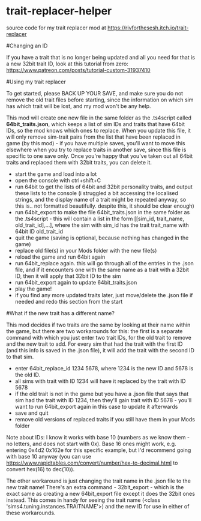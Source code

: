 # trait-replacer-helper
source code for my trait replacer mod at https://rivforthesesh.itch.io/trait-replacer

#Changing an ID

If you have a trait that is no longer being updated and all you need for that is a new 32bit trait ID, look at this tutorial from zero: https://www.patreon.com/posts/tutorial-custom-31937410

#Using my trait replacer

To get started, please BACK UP YOUR SAVE, and make sure you do not remove the old trait files before starting, since the information on which sim has which trait will be lost, and my mod won't be any help.

This mod will create one new file in the same folder as the .ts4script called **64bit_traits.json**, which keeps a list of sim IDs and traits that have 64bit IDs, so the mod knows which ones to replace. When you update this file, it will only remove sim-trait pairs from the list that have been replaced in game (by this mod) - if you have multiple saves, you'll want to move this elsewhere when you try to replace traits in another save, since this file is specific to one save only. Once you're happy that you've taken out all 64bit traits and replaced them with 32bit traits, you can delete it.

- start the game and load into a lot
- open the console with ctrl+shift+C
- run 64bit to get the lists of 64bit and 32bit personality traits, and output these lists to the console (i struggled a bit accessing the localised strings, and the display name of a trait might be repeated anyway, so this is.. not formatted beautifully. despite this, it should be clear enough)
- run 64bit_export to make the file 64bit_traits.json in the same folder as the .ts4script - this will contain a list in the form [[sim_id, trait_name, old_trait_id],...], where the sim with sim_id has the trait trait_name with 64bit ID old_trait_id
- quit the game (saving is optional, because nothing has changed in the game)
- replace old file(s) in your Mods folder with the new file(s)
- reload the game and run 64bit again
- run 64bit_replace again. this will go through all of the entries in the .json file, and if it encounters one with the same name as a trait with a 32bit ID, then it will apply that 32bit ID to the sim
- run 64bit_export again to update 64bit_traits.json
- play the game!
- if you find any more updated traits later, just move/delete the .json file if needed and redo this section from the start

#What if the new trait has a different name?

This mod decides if two traits are the same by looking at their name within the game, but there are two workarounds for this: the first is a separate command with which you just enter two trait IDs, for the old trait to remove and the new trait to add. For every sim that had the trait with the first ID (and this info is saved in the .json file), it will add the trait with the second ID to that sim.

- enter 64bit_replace_id 1234 5678, where 1234 is the new ID and 5678 is the old ID.
- all sims with trait with ID 1234 will have it replaced by the trait with ID 5678
- if the old trait is not in the game but you have a .json file that says that sim had the trait with ID 1234, then they'll gain trait with ID 5678 - you'll want to run 64bit_export again in this case to update it afterwards
- save and quit
- remove old versions of replaced traits if you still have them in your Mods folder

Note about IDs: I know it works with base 10 (numbers as we know them - no letters, and does not start with 0x). Base 16 ones might work, e.g. entering 0x4d2 0x162e for this specific example, but I'd recommend going with base 10 anyway (you can use https://www.rapidtables.com/convert/number/hex-to-decimal.html to convert hex(16) to dec(10)).

The other workaround is just changing the trait name in the .json file to the new trait name! There's an extra command - 32bit_export - which is the exact same as creating a new 64bit_export file except it does the 32bit ones instead. This comes in handy for seeing the trait name (<class 'sims4.tuning.instances.TRAITNAME'>) and the new ID for use in either of these workarounds.
